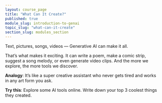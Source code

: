 ```yaml
---
layout: course_page
title: "What Can It Create?"
published: true
module_slug: introduction-to-genai
topic_slug: "what-can-it-create"
section_slug: modules_section
---
```


Text, pictures, songs, videos — Generative AI can make it all.

That’s what makes it exciting. It can write a poem, make a comic strip, suggest a song melody, or even generate video clips. And the more we explore, the more tools we discover.

**Analogy**: It’s like a super creative assistant who never gets tired and works in any art form you ask.

**Try this**: Explore some AI tools online. Write down your top 3 coolest things they created.